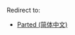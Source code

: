 Redirect to:

*   [Parted (简体中文)](/index.php/Parted_(%E7%AE%80%E4%BD%93%E4%B8%AD%E6%96%87) "Parted (简体中文)")